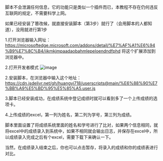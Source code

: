 脚本不会泄漏任何信息，它的功能只是类似一个插件而已，本教程不存在仍何违反互联网的规定，不需要科学上网。

如果已经安装了篡改候，就直接安装脚本（第3步）就行了（会用脚本的人都知道），没用就进行第1步

1.打开浏览器输入网址：
   https://microsoftedge.microsoft.com/addons/detail/%E7%AF%A1%E6%94%B9%E7%8C%B4/iikmkjmpaadaobahmlepeloendndfphd
将这个扩展添加到浏览器中。

2.打开开发者模式
![image](https://github.com/user-attachments/assets/caf0a49f-7313-4b34-b055-e16036fd8c1c)


2.安装脚本，在浏览器中输入这个地址：
https://cdn.jsdelivr.net/gh/huangyi718/userscripts@main/%E6%88%90%E7%BB%A9%E5%BD%95%E5%85%A5.user.js

3.脚本已经安装成功，在成绩系统中登记成绩时就可以看到多了一个上传成绩的选项卡。

4.上传成绩的excel，第一列为姓名，第二列为学号，第三列为成绩。

脚本里面设置了将成绩系统里面的姓名和学号进行了比对，如果两个信息相同，就将excel中的成绩录入到系统中，如果不相同就会输出日志，并保存在excel中，所以成绩录入完成之后有个excel，需要下载下来确认一下。

当然，在成绩录入结束之后，你也可以点击暂存，将录入的成绩和你的成绩表进行对比。
